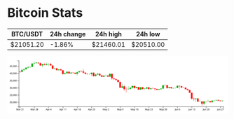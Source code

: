 # Bitcoin Stats

BTC/USDT|24h change|24h high|24h low|
|---|---|---|---|
|$21051.20|-1.86%|$21460.01|$20510.00|

<img src="./chart.svg">
